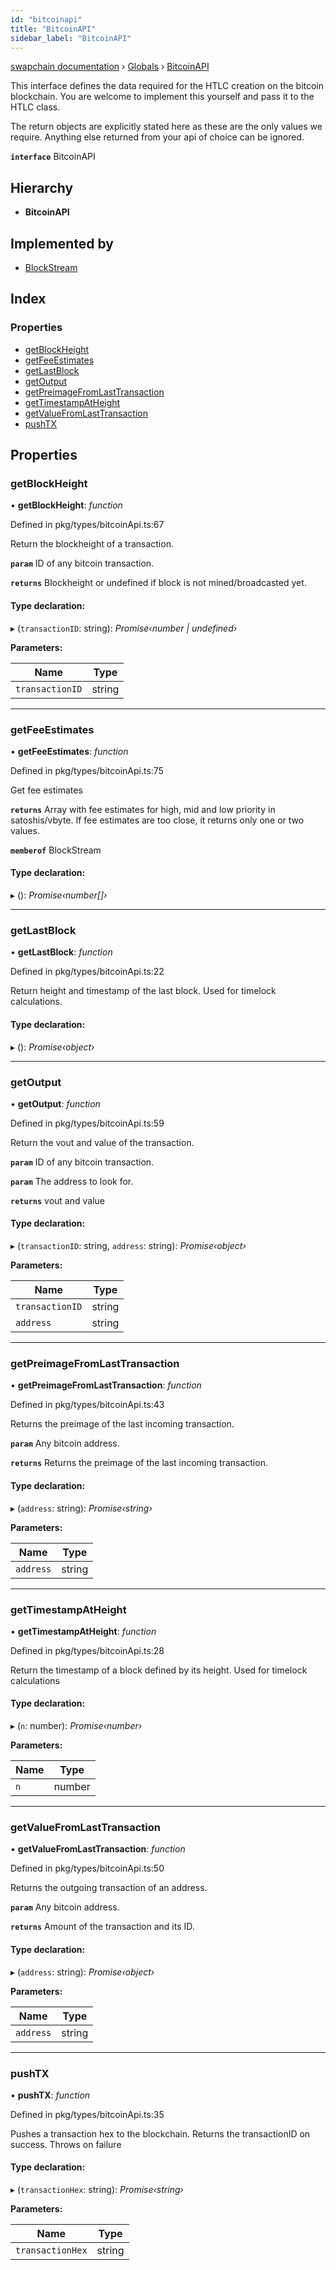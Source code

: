 ```yaml
---
id: "bitcoinapi"
title: "BitcoinAPI"
sidebar_label: "BitcoinAPI"
---
```


[swapchain documentation](../index.md) › [Globals](../globals.md) › [BitcoinAPI](bitcoinapi.md)

This interface defines the data required for the HTLC creation on the bitcoin blockchain.
You are welcome to implement this yourself and pass it to the HTLC class.

The return objects are explicitly stated here as these are the only values we require.
Anything else returned from your api of choice can be ignored.

**`interface`** BitcoinAPI

## Hierarchy

- **BitcoinAPI**

## Implemented by

- [BlockStream](../classes/blockstream.md)

## Index

### Properties

- [getBlockHeight](bitcoinapi.md#getblockheight)
- [getFeeEstimates](bitcoinapi.md#getfeeestimates)
- [getLastBlock](bitcoinapi.md#getlastblock)
- [getOutput](bitcoinapi.md#getoutput)
- [getPreimageFromLastTransaction](bitcoinapi.md#getpreimagefromlasttransaction)
- [getTimestampAtHeight](bitcoinapi.md#gettimestampatheight)
- [getValueFromLastTransaction](bitcoinapi.md#getvaluefromlasttransaction)
- [pushTX](bitcoinapi.md#pushtx)

## Properties

### getBlockHeight

• **getBlockHeight**: _function_

Defined in pkg/types/bitcoinApi.ts:67

Return the blockheight of a transaction.

**`param`** ID of any bitcoin transaction.

**`returns`** Blockheight or undefined if block is not mined/broadcasted yet.

#### Type declaration:

▸ (`transactionID`: string): _Promise‹number | undefined›_

**Parameters:**

| Name            | Type   |
| --------------- | ------ |
| `transactionID` | string |

---

### getFeeEstimates

• **getFeeEstimates**: _function_

Defined in pkg/types/bitcoinApi.ts:75

Get fee estimates

**`returns`** Array with fee estimates for high, mid and low priority in satoshis/vbyte. If fee estimates are too close, it returns only one or two values.

**`memberof`** BlockStream

#### Type declaration:

▸ (): _Promise‹number[]›_

---

### getLastBlock

• **getLastBlock**: _function_

Defined in pkg/types/bitcoinApi.ts:22

Return height and timestamp of the last block.
Used for timelock calculations.

#### Type declaration:

▸ (): _Promise‹object›_

---

### getOutput

• **getOutput**: _function_

Defined in pkg/types/bitcoinApi.ts:59

Return the vout and value of the transaction.

**`param`** ID of any bitcoin transaction.

**`param`** The address to look for.

**`returns`** vout and value

#### Type declaration:

▸ (`transactionID`: string, `address`: string): _Promise‹object›_

**Parameters:**

| Name            | Type   |
| --------------- | ------ |
| `transactionID` | string |
| `address`       | string |

---

### getPreimageFromLastTransaction

• **getPreimageFromLastTransaction**: _function_

Defined in pkg/types/bitcoinApi.ts:43

Returns the preimage of the last incoming transaction.

**`param`** Any bitcoin address.

**`returns`** Returns the preimage of the last incoming transaction.

#### Type declaration:

▸ (`address`: string): _Promise‹string›_

**Parameters:**

| Name      | Type   |
| --------- | ------ |
| `address` | string |

---

### getTimestampAtHeight

• **getTimestampAtHeight**: _function_

Defined in pkg/types/bitcoinApi.ts:28

Return the timestamp of a block defined by its height.
Used for timelock calculations

#### Type declaration:

▸ (`n`: number): _Promise‹number›_

**Parameters:**

| Name | Type   |
| ---- | ------ |
| `n`  | number |

---

### getValueFromLastTransaction

• **getValueFromLastTransaction**: _function_

Defined in pkg/types/bitcoinApi.ts:50

Returns the outgoing transaction of an address.

**`param`** Any bitcoin address.

**`returns`** Amount of the transaction and its ID.

#### Type declaration:

▸ (`address`: string): _Promise‹object›_

**Parameters:**

| Name      | Type   |
| --------- | ------ |
| `address` | string |

---

### pushTX

• **pushTX**: _function_

Defined in pkg/types/bitcoinApi.ts:35

Pushes a transaction hex to the blockchain.
Returns the transactionID on success.
Throws on failure

#### Type declaration:

▸ (`transactionHex`: string): _Promise‹string›_

**Parameters:**

| Name             | Type   |
| ---------------- | ------ |
| `transactionHex` | string |
